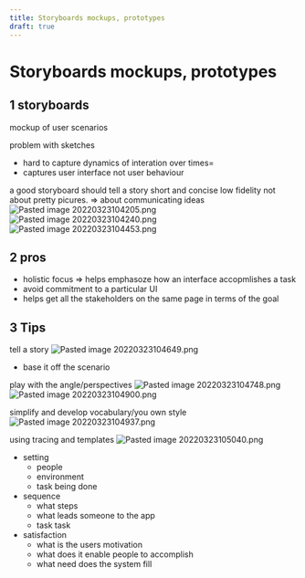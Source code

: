 ```yaml
---
title: Storyboards mockups, prototypes
draft: true
---
```

# Storyboards mockups, prototypes
## 1 storyboards
mockup of user scenarios

problem with sketches
- hard to capture dynamics of interation over times=
- captures user interface not user behaviour

a good storyboard should tell a story
short and concise
low fidelity
not about pretty picures. ⇒ about communicating ideas
![Pasted image 20220323104205.png](None)
![Pasted image 20220323104240.png](None)
![Pasted image 20220323104453.png](None)

## 2 pros
+ holistic focus ⇒ helps emphasoze how an interface accopmlishes a task
+ avoid commitment to a particular UI
+ helps get all the stakeholders on the same page in terms of the goal

## 3 Tips
tell a story
![Pasted image 20220323104649.png](None)
- base it off the scenario

play with the angle/perspectives
![Pasted image 20220323104748.png](None)
![Pasted image 20220323104900.png](None)

simplify and develop vocabulary/you own style
![Pasted image 20220323104937.png](None)

using tracing and templates
![Pasted image 20220323105040.png](None)



- setting
	- people
	- environment
	- task being done
- sequence
	- what steps
	- what leads someone to the app
	- task task
- satisfaction
	- what is the users motivation
	- what does it enable people to accomplish
	- what need does the system fill